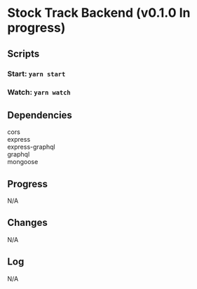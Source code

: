 # Stock Track Backend (v0.1.0 In progress)

## Scripts

### Start: `yarn start`

### Watch: `yarn watch`

## Dependencies

cors\
express\
express-graphql\
graphql\
mongoose

## Progress

N/A

## Changes

N/A

## Log

N/A
